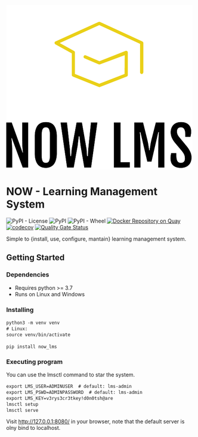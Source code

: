 ![Logo](https://raw.githubusercontent.com/bmosoluciones/now-lms/main/now_lms/static/icons/logo/logo_small.png)

# NOW - Learning Management System
![PyPI - License](https://img.shields.io/pypi/l/now_lms?color=brightgreen&logo=apache&logoColor=white)
![PyPI](https://img.shields.io/pypi/v/now_lms?color=brightgreen&label=version&logo=python&logoColor=white)
![PyPI - Wheel](https://img.shields.io/pypi/wheel/now_lms?logo=python&logoColor=white)
[![Docker Repository on Quay](https://quay.io/repository/bmosoluciones/now-lms/status "Docker Repository on Quay")](https://quay.io/repository/bmosoluciones/now-lms)
[![codecov](https://codecov.io/gh/bmosoluciones/now-lms/branch/main/graph/badge.svg?token=SFVXF6Y3R3)](https://codecov.io/gh/bmosoluciones/now-lms)
[![Quality Gate Status](https://sonarcloud.io/api/project_badges/measure?project=bmosoluciones_now-lms&metric=alert_status)](https://sonarcloud.io/dashboard?id=bmosoluciones_now-lms)

Simple to {install, use, configure, mantain} learning management system.

## Getting Started

### Dependencies

* Requires python >= 3.7
* Runs on Linux and Windows

### Installing

```
python3 -m venv venv
# Linux:
source venv/bin/activate

pip install now_lms

```

### Executing program

You can use the lmsctl command to star the system.

```
export LMS_USER=ADMINUSER  # default: lms-admin
export LMS_PSWD=ADMINPASSWORD  # default: lms-admin
export LMS_KEY=v3rys3cr3tkey!d0n0tsh@are
lmsctl setup
lmsctl serve
```
Visit http://127.0.0.1:8080/ in your browser, note that the default server is olny bind to localhost.
